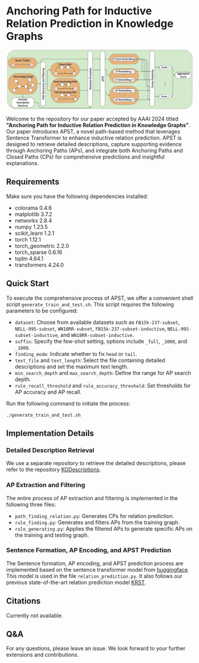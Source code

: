 # Anchoring Path for Inductive Relation Prediction in Knowledge Graphs

![Architecture](architecture.png)

Welcome to the repository for our paper accepted by AAAI 2024 titled **"Anchoring Path for Inductive Relation Prediction in Knowledge Graphs"**. Our paper introduces APST, a novel path-based method that leverages Sentence Transformer to enhance inductive relation prediction. APST is designed to retrieve detailed descriptions, capture supporting evidence through Anchoring Paths (APs), and integrate both Anchoring Paths and Closed Paths (CPs) for comprehensive predictions and insightful explanations.

## Requirements

Make sure you have the following dependencies installed:

- colorama 0.4.6
- matplotlib 3.7.2
- networkx 2.8.4
- numpy 1.23.5
- scikit_learn 1.2.1
- torch 1.12.1
- torch_geometric 2.2.0
- torch_sparse 0.6.16
- tqdm 4.64.1
- transformers 4.24.0

## Quick Start

To execute the comprehensive process of APST, we offer a convenient shell script `generate_train_and_test.sh`. This script requires the following parameters to be configured:

- `dataset`: Choose from available datasets such as `FB15k-237-subset`, `NELL-995-subset`, `WN18RR-subset`, `FB15k-237-subset-inductive`, `NELL-995-subset-inductive`, and `WN18RR-subset-inductive`.
- `suffix`: Specify the few-shot setting, options include `_full`, `_2000`, and `_1000`.
- `finding_mode`: Indicate whether to fix `head` or `tail`.
- `text_file` and `text_length`: Select the file containing detailed descriptions and set the maximum text length.
- `min_search_depth` and `max_search_depth`: Define the range for AP search depth.
- `rule_recall_threshold` and `rule_accuracy_threshold`: Set thresholds for AP accuracy and AP recall.

Run the following command to initiate the process:

```shell
./generate_train_and_test.sh
```
## Implementation Details

### Detailed Description Retrieval

We use a separate repository to retrieve the detailed descriptions, please refer to the repository [KGDescriptions](https://github.com/AAAI2024AnonymousSubmission13023/KGDescription).

### AP Extraction and Filtering

The entire process of AP extraction and filtering is implemented in the following three files:

- `path_finding_relation.py`: Generates CPs for relation prediction.
- `rule_finding.py`: Generates and filters APs from the training graph.
- `rule_generating.py`: Applies the filtered APs to generate specific APs on the training and testing graph.

### Sentence Formation, AP Encoding, and APST Prediction

The Sentence formation, AP encoding, and APST prediction process are implemented based on the sentence transformer model from [huggingface](https://huggingface.co/sentence-transformers/all-MiniLM-L6-v2). This model is used in the file `relation_prediction.py`. It also follows our previous state-of-the-art relation prediction model [KRST](https://github.com/ZhixiangSu/KRST).

## Citations

Currently not available.

## Q&A

For any questions, please leave an issue. We look forward to your further extensions and contributions.
